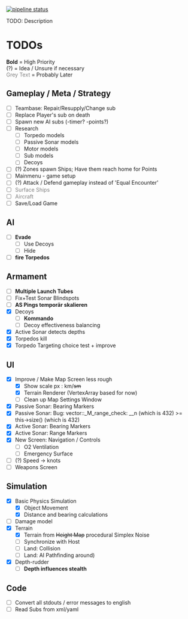[![pipeline status](https://gitlab.com/chris_nada/subsim/badges/master/pipeline.svg)](https://gitlab.com/chris_nada/subsim/-/commits/master) 

[//]: # ([![coverage report]&#40;https://gitlab.com/chris_nada/subsim/badges/master/coverage.svg&#41;]&#40;https://gitlab.com/chris_nada/subsim/-/commits/master&#41; )

TODO: Description

# TODOs
**Bold** = High Priority<br/>
(?) = Idea / Unsure if necessary<br/>
<font color='grey'>Grey Text</font> = Probably Later

## Gameplay / Meta / Strategy
+ [ ] Teambase: Repair/Resupply/Change sub
+ [ ] Replace Player's sub on death
+ [ ] Spawn new AI subs (-timer? -points?)
+ [ ] Research
    + [ ] Torpedo models
    + [ ] Passive Sonar models
    + [ ] Motor models
    + [ ] Sub models
    + [ ] Decoys
+ [ ] (?) Zones spawn Ships; Have them reach home for Points
+ [ ] Mainmenu - game setup
+ [ ] (?) Attack / Defend gameplay instead of 'Equal Encounter'
+ [ ] <font color='grey'>Surface Ships</font>
+ [ ] <font color='grey'>Aircraft</font>
+ [ ] Save/Load Game

## AI
+ [ ] **Evade**
    + [ ] Use Decoys
    + [ ] Hide
+ [ ] **fire Torpedos**

## Armament
+ [ ] **Multiple Launch Tubes**
+ [ ] Fix+Test Sonar Blindspots
+ [ ] **AS Pings temporär skalieren**
+ [x] Decoys
    + [ ] **Kommando**
    + [ ] Decoy effectiveness balancing
+ [x] Active Sonar detects depths
+ [X] Torpedos kill
+ [x] Torpedo Targeting choice test + improve

## UI
+ [X] Improve / Make Map Screen less rough
    + [X] Show scale px : km/~~sm~~
    + [X] Terrain Renderer (VertexArray based for now)
    + [ ] Clean up Map Settings Window
+ [x] Passive Sonar: Bearing Markers
+ [x] Passive Sonar: Bug: vector::_M_range_check: __n (which is 432) >= this->size() (which is 432)
+ [x] Active Sonar: Bearing Markers
+ [x] Active Sonar: Range Markers
+ [X] New Screen: Navigation / Controls
  + [ ] O2 Ventilation
  + [ ] Emergency Surface
+ [ ] (?) Speed -> knots
+ [ ] Weapons Screen

## Simulation
+ [X] Basic Physics Simulation
    + [X] Object Movement
    + [X] Distance and bearing calculations
+ [ ] Damage model
+ [X] Terrain
    + [X] Terrain from ~~Height Map~~ procedural Simplex Noise
    + [ ] Synchronize with Host
    + [ ] Land: Collision
    + [ ] Land: AI Pathfinding around)
+ [x] Depth-rudder
    + [ ] **Depth influences stealth**

## Code
+ [ ] Convert all stdouts / error messages to english
+ [ ] Read Subs from xml/yaml
